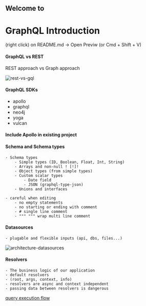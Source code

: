 ## Welcome to
# GraphQL Introduction
(right click) on README.md -> Open Previw (or Cmd + Shift + V)

#### GraphQL vs REST

REST approach vs Graph approach

![rest-vs-gql](https://gary.wenneker.org/content/images/2019/07/image-2.png)

#### GraphQL SDKs
- apollo
- graphql
- neo4j
- yoga
- vulcan

#### Include Apollo in existing project


#### Schema and Schema types
    - Schema types
        - Simple types (ID, Boolean, Float, Int, String)
        - Arrays and non-null ! [!]!
        - Object types (from simple types)
        - Custom scalar types
            - Date field
            - JSON (graphql-type-json)
        - Unions and interfaces

    - careful when editing
        - no empty statements
        - no starting or ending with comment
        - # single line comment
        - """ """ wrap multi line comment

#### Datasources
    - plugable and flexible inputs (api, dbs, files...)
![architecture-datasources](https://miro.medium.com/max/1400/1*f_XvFD7FvliMM74WHJ0vRQ.png)


#### Resolvers
    - The business logic of our application
    - default resolvers
    - (root, args, context, info)
    - resolvers are async and context independent
    - passing data between resolvers is dangerous
[query execution flow](https://medium.com/@__xuorig__/the-graphql-dataloader-pattern-visualized-3064a00f319f)
